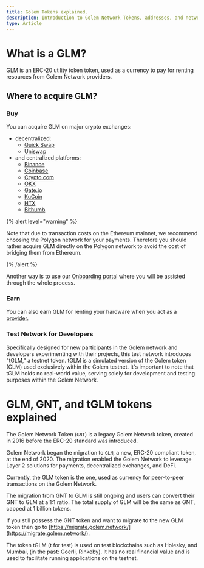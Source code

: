 ```yaml
---
title: Golem Tokens explained.
description: Introduction to Golem Network Tokens, addresses, and networks
type: Article
---
```


# What is a GLM?

GLM is an ERC-20 utility token token, used as a currency to pay for renting resources from Golem Network providers.

## Where to acquire GLM?

### Buy

You can acquire GLM on major crypto exchanges:

- decentralized:
  - [Quick Swap](https://quickswap.exchange/)
  - [Uniswap](https://uniswap.org/)
- and centralized platforms:
  - [Binance](https://www.binance.com/)
  - [Coinbase](https://www.coinbase.com/)
  - [Crypto.com](https://crypto.com/)
  - [OKX](https://www.okx.com/)
  - [Gate.io](https://www.gate.io/)
  - [KuCoin](https://www.kucoin.com/)
  - [HTX](https://www.htx.com/)
  - [Bithumb](https://www.bithumb.com/)

{% alert level="warning" %}

Note that due to transaction costs on the Ethereum mainnet, we recommend choosing the Polygon network for your payments. Therefore you should rather acquire GLM directly on the Polygon network to avoid the cost of bridging them from Ethereum.

{% /alert %}

Another way is to use our [Onboarding portal](https://glm.golem.network) where you will be assisted through the whole process.

### Earn

You can also earn GLM for renting your hardware when you act as a [provider](/docs/providers).

### Test Network for Developers

Specifically designed for new participants in the Golem network and developers experimenting with their projects, this test network introduces "tGLM," a testnet token. tGLM is a simulated version of the Golem token (GLM) used exclusively within the Golem testnet. It's important to note that tGLM holds no real-world value, serving solely for development and testing purposes within the Golem Network.

# GLM, GNT, and tGLM tokens explained

The Golem Network Token (`GNT`) is a legacy Golem Network token, created in 2016 before the ERC-20 standard was introduced.

Golem Network began the migration to `GLM`, a new, ERC-20 compliant token, at the end of 2020. The migration enabled the Golem Network to leverage Layer 2 solutions for payments, decentralized exchanges, and DeFi.

Currently, the GLM token is the one, used as currency for peer-to-peer transactions on the Golem Network.

The migration from GNT to GLM is still ongoing and users can convert their GNT to GLM at a 1:1 ratio. The total supply of GLM will be the same as GNT, capped at 1 billion tokens.

If you still possess the GNT token and want to migrate to the new GLM token then go to [https://migrate.golem.network/](https://migrate.golem.network/).

The token tGLM (t for test) is used on test blockchains such as Holesky, and Mumbai, (in the past: Goerli, Rinkeby). It has no real financial value and is used to facilitate running applications on the testnet.
